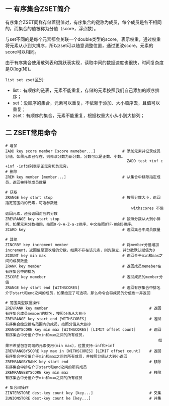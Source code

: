 ## 一 有序集合ZSET简介

有序集合ZSET同样存储着键值对，有序集合的键称为成员，每个成员是各不相同的，而集合的值被称为分值（score，浮点数）。   

与set不同的是每个元素都会关联一个double类型的score，表示权重，通过权重将元素从小到大排序，所以zset可以随意调整位置，通过更改score。元素的score可以相同。  

由于有序集合使用散列表和跳跃表实现，读取中间的数据速度也很快，时间复杂度是O(log(N))。  

`list set zset`区别:
- list：有顺序的链表，元素不能重复，存储的元素按照我们自己添加的顺序排序；
- set：没顺序的集合，元素可以重复，不依赖于添加、大小顺序去，且值可以重复；
- zset：有顺序的集合，元素不能重复，根据权重大小从小到大排列；

## 二 ZSET常用命令
```
# 增加
ZADD key score member [score memeber...]            # 添加元素并记录成员分值，如果元素已存在，则修改分数为新分数，分数可以是正数、小数。
                                                      ZADD test +inf c	+inf -inf分别表示正无穷和负无穷。
# 删除
ZREM key member [member...]                         # 从集合中移除指定成员，返回被移除成员数量

# 获取
ZRANGE key start stop				                # 按照分数大小，返回指定范围内的元素，可选参数是 
                                                        withscores 不但返回元素，还会返回对应的分数
ZREVRANGE key start stop                            # 按照分数从大到小排列，如果元素分数相同，按照0-9-A-Z-a-z排序，中文按照UTF-8编码排序。
ZCARD key                                           # 返回集合中成员数量

# 其他
ZINCRBY key increment member                        # 将member分值增加increment，返回值是更改后的分数，如果不存在该元素，则先建立，并分数默认赋值为0
ZCOUNT key min max                                  # 返回介于min和max之间的成员数量
ZRANK key member                                    # 返回成员memeber在有序集合中的排名
ZSCORE key memeber                                  # 返回成员的member分值
ZRANGE key start end [WITHSCORES]                   # 返回有序集合中排名介于start和end之间的成员，如果给定了可选项，那么命令会将成员的分值也一并返回

# 范围类型数据操作
ZREVRANK key member                                             # 返回有序集合成员member的排名，按照分值从大到小
ZREVRANGE key start end [WITHSCORES]                            # 返回有序集合给定排名范围内的成员，按照分值从大到小
ZRANGBYSCORE key min max [WITHSCORES] [LIMIT offset count]      # 返回有序集合中分值介于min和max之间的所有成员，
                                                                    如果不希望包含两端的元素使用(min max)，位置支持-inf和+inf
ZREVRANGBYSCORE key max in [WITHSCORES] [LIMIT offset count]    # 返回有序集合中分值介于min和max之间的所有成员，并按照分值从大到小返回    
ZREMRANGBYRANK key start end                                    # 移除有序集合中排名介于start和end之间的所有成员
ZREMRANGEBYSCORE key min max                                    # 移除有序集合中分值介于min和max之间的所有成员

# 集合间操作
ZINTERSTORE dest-key count key [key...]                         # 交集 
ZUNIONSTORE dest-key count ke [key...]                          # 并集    

```